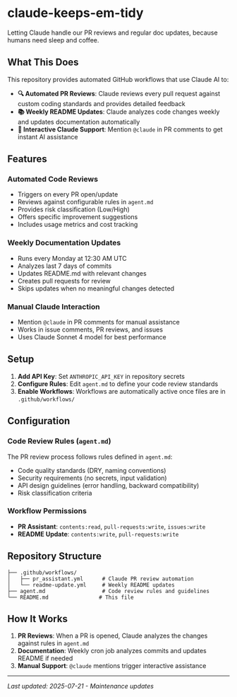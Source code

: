 # claude-keeps-em-tidy

Letting Claude handle our PR reviews and regular doc updates, because humans need sleep and coffee.

## What This Does

This repository provides automated GitHub workflows that use Claude AI to:

- **🔍 Automated PR Reviews**: Claude reviews every pull request against custom coding standards and provides detailed feedback
- **📚 Weekly README Updates**: Claude analyzes code changes weekly and updates documentation automatically
- **💬 Interactive Claude Support**: Mention `@claude` in PR comments to get instant AI assistance

## Features

### Automated Code Reviews
- Triggers on every PR open/update
- Reviews against configurable rules in `agent.md`
- Provides risk classification (Low/High)
- Offers specific improvement suggestions
- Includes usage metrics and cost tracking

### Weekly Documentation Updates
- Runs every Monday at 12:30 AM UTC
- Analyzes last 7 days of commits
- Updates README.md with relevant changes
- Creates pull requests for review
- Skips updates when no meaningful changes detected

### Manual Claude Interaction
- Mention `@claude` in PR comments for manual assistance
- Works in issue comments, PR reviews, and issues
- Uses Claude Sonnet 4 model for best performance

## Setup

1. **Add API Key**: Set `ANTHROPIC_API_KEY` in repository secrets
2. **Configure Rules**: Edit `agent.md` to define your code review standards
3. **Enable Workflows**: Workflows are automatically active once files are in `.github/workflows/`

## Configuration

### Code Review Rules (`agent.md`)
The PR review process follows rules defined in `agent.md`:
- Code quality standards (DRY, naming conventions)
- Security requirements (no secrets, input validation)
- API design guidelines (error handling, backward compatibility)
- Risk classification criteria

### Workflow Permissions
- **PR Assistant**: `contents:read`, `pull-requests:write`, `issues:write`
- **README Update**: `contents:write`, `pull-requests:write`

## Repository Structure

```
├── .github/workflows/
│   ├── pr_assistant.yml      # Claude PR review automation
│   └── readme-update.yml     # Weekly README updates
├── agent.md                  # Code review rules and guidelines
└── README.md                # This file
```

## How It Works

1. **PR Reviews**: When a PR is opened, Claude analyzes the changes against rules in `agent.md`
2. **Documentation**: Weekly cron job analyzes commits and updates README if needed
3. **Manual Support**: `@claude` mentions trigger interactive assistance

---

*Last updated: 2025-07-21 - Maintenance updates*

